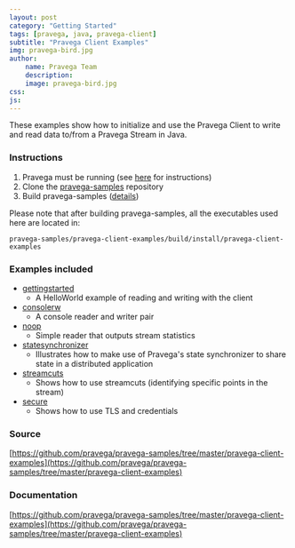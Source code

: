 ```yaml
---
layout: post
category: "Getting Started"
tags: [pravega, java, pravega-client]
subtitle: "Pravega Client Examples"
img: pravega-bird.jpg
author: 
    name: Pravega Team
    description: 
    image: pravega-bird.jpg
css: 
js: 
---
```

These examples show how to initialize and use the Pravega Client to write and read data to/from a Pravega Stream in Java.

### Instructions

1. Pravega must be running (see [here](http://pravega.io/docs/latest/getting-started/) for instructions)
1. Clone the [pravega-samples](https://github.com/pravega/pravega-samples) repository
1. Build pravega-samples ([details](https://github.com/pravega/pravega-samples#pravega-samples-build-instructions))

Please note that after building pravega-samples, all the executables used here are located in:
```
pravega-samples/pravega-client-examples/build/install/pravega-client-examples
```

### Examples included

* [gettingstarted](https://github.com/pravega/pravega-samples/tree/master/pravega-client-examples#gettingstarted)
    * A HelloWorld example of reading and writing with the client
* [consolerw](https://github.com/pravega/pravega-samples/tree/master/pravega-client-examples#consolerw)
    * A console reader and writer pair
* [noop](https://github.com/pravega/pravega-samples/tree/master/pravega-client-examples#noop)
    * Simple reader that outputs stream statistics
* [statesynchronizer](https://github.com/pravega/pravega-samples/tree/master/pravega-client-examples#statesynchronizer)
    * Illustrates how to make use of Pravega's state synchronizer to share state in a distributed application
* [streamcuts](https://github.com/pravega/pravega-samples/tree/master/pravega-client-examples#streamcuts)
    * Shows how to use streamcuts (identifying specific points in the stream)
* [secure](https://github.com/pravega/pravega-samples/tree/master/pravega-client-examples#secure)
    * Shows how to use TLS and credentials

### Source
[https://github.com/pravega/pravega-samples/tree/master/pravega-client-examples](https://github.com/pravega/pravega-samples/tree/master/pravega-client-examples)

### Documentation
[https://github.com/pravega/pravega-samples/tree/master/pravega-client-examples](https://github.com/pravega/pravega-samples/tree/master/pravega-client-examples)
